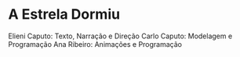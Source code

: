 # A Estrela Dormiu
Elieni Caputo: Texto, Narração e Direção
Carlo Caputo: Modelagem e Programação
Ana Ribeiro: Animações e Programação

